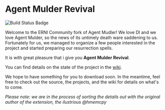 # Agent Mulder Revival

![Build Status Badge](https://mar3ek.visualstudio.com/_apis/public/build/definitions/cad5fc04-7859-40e5-be11-2890d454b575/4/badge)

Welcome to the ERNI Community fork of Agent Mudler! We love DI and we love Agent Mulder, so the news of its untimely death ware saddening to us. Fortunately for us, we managed to organize a few people interested in the project and started preparing our resurrection spells.

It is with great pleasure that i give you **Agent Mulder Revival**.

You can find details on the state of the project in the [wiki](https://github.com/ERNICommunity/AgentMulder/wiki/Status).

We hope to have something for you to download soon. In the meantime, feel free to check out the source, the projects, and the wiki for details on what's to come.

_Please note: we are in the process of sorting the details out with the original author of the extension, the ilustrious @hmemcpy_
